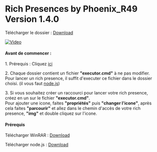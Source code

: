 Rich Presences by Phoenix\_R49 Version 1.4.0
============================================
Télécharger le dossier : [Download](https://cdn.discordapp.com/attachments/946416718580948993/952609985307762798/Rich_Presences_-_Phoenix_R49.rar)

[![Video](http://img.youtube.com/vi/n9DtH7EzWKo/0.jpg)](http://youtu.be/n9DtH7EzWKo)

#### Avant de commencer :  
1\. Prérequis : Cliquez [ici](https://github.com/phoenixr49/Rich-Presences#pr%C3%A9requis)  
  
2\. Chaque dossier contient un fichier **"executor.cmd"** à ne pas modifier.  
Pour lancer un rich presence, il suffit d'executer ce fichier dans le dossier choisi. (il vous faut [node.js](https://nodejs.org/))  
  
3\. Si vous souhaitez créer un raccourci pour lancer votre rich presence, créez en un sur le fichier **"executor.cmd"**.  
Pour ajouter une icone, faites **"propriétés"** puis **"changer l'icone"**, après cela faites **"parcourir"** et allez dans le chemin d'accès de votre rich presence, **"img"** et double cliquez sur l'icone.

#### Prérequis

Télécharger WinRAR : [Download](https://www.win-rar.com/predownload.html?&L=10)

  

Télécharger node.js : [Download](https://nodejs.org/)

